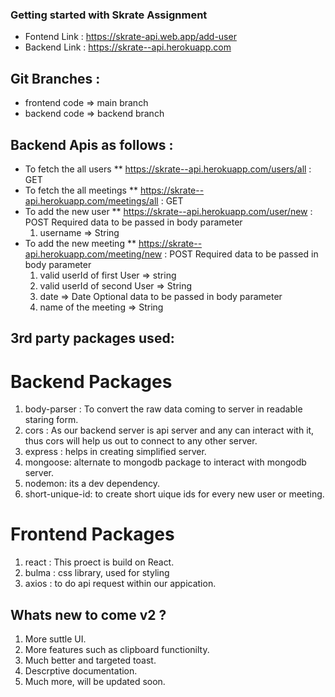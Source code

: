 ### Getting started with Skrate Assignment

- Fontend Link : https://skrate-api.web.app/add-user
- Backend Link : https://skrate--api.herokuapp.com

## Git Branches :

- frontend code => main branch
- backend code  => backend branch
## Backend Apis as follows :

- To fetch the all users
  ** https://skrate--api.herokuapp.com/users/all : GET
- To fetch the all meetings
  ** https://skrate--api.herokuapp.com/meetings/all : GET
- To add the new user
  ** https://skrate--api.herokuapp.com/user/new : POST
  Required data to be passed in body parameter
  1. username => String 
- To add the new meeting 
  ** https://skrate--api.herokuapp.com/meeting/new : POST
  Required data to be passed in body parameter
  1. valid userId of first User => string
  2. valid userId of second User => String
  3. date => Date
  Optional data to be passed in body parameter
  1. name of the meeting => String

## 3rd party packages used:

#  Backend Packages
1. body-parser : To convert the raw data coming to server in readable staring form.
2. cors : As our backend server is api server and any can interact with it, thus cors will help us out to connect to any other server.
3. express : helps in creating simplified server.
4. mongoose: alternate to mongodb package to interact with mongodb server.
5. nodemon: its a dev dependency. 
6. short-unique-id: to create short uique ids for every new user or meeting.

# Frontend Packages
1. react : This proect is build on React.
2. bulma : css library, used for styling
3. axios : to do api request within our appication.

## Whats new to come v2 ?
1. More suttle UI.
2. More features such as clipboard functionilty. 
3. Much better and targeted toast.
5. Descrptive documentation. 
4. Much more, will be updated soon.


